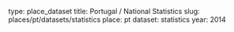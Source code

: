 type: place_dataset
title: Portugal / National Statistics
slug: places/pt/datasets/statistics
place: pt
dataset: statistics
year: 2014
